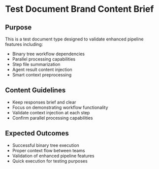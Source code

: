 # Test Document Brand Content Brief

## Purpose
This is a test document type designed to validate enhanced pipeline features including:
- Binary tree workflow dependencies
- Parallel processing capabilities
- Step file summarization
- Agent result content injection
- Smart context preprocessing

## Content Guidelines
- Keep responses brief and clear
- Focus on demonstrating workflow functionality
- Validate context injection at each step
- Confirm parallel processing capabilities

## Expected Outcomes
- Successful binary tree execution
- Proper context flow between teams
- Validation of enhanced pipeline features
- Quick execution for testing purposes

